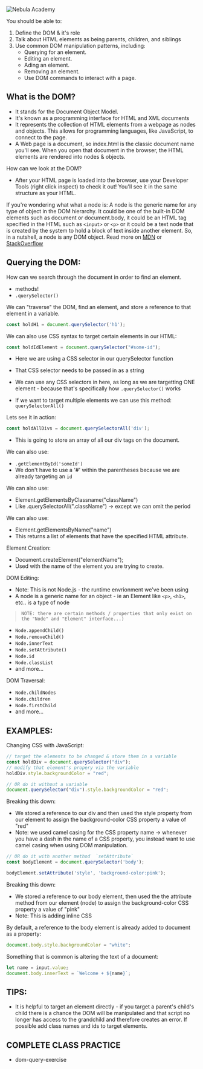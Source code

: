 ![Nebula Academy](https://nebulaacademy.com/static/media/NebulaAcademyLogoNextToTitle.7d951a1b.png)

You should be able to:
1. Define the DOM & it's role
2. Talk about HTML elements as being parents, children, and siblings
3. Use common DOM manipulation patterns, including:
    - Querying for an element.
    - Editing an element.
    - Ading an element.
    - Removing an element.
    - Use DOM commands to interact with a page.

## What is the DOM?
- It stands for the Document Object Model. 
- It's known as a programming interface for HTML and XML documents
- It represents the collection of HTML elements from a webpage as nodes and objects. This allows for programming languages, like JavaScript, to connect to the page.
- A Web page is a document, so index.html is the classic document name you'll see. When you open that document in the browser, the HTML elements are rendered into nodes & objects.

How can we look at the DOM?
- After your HTML page is loaded into the browser, use your Developer Tools (right click inspect) to check it out! You'll see it in the same structure as your HTML.

If you're wondering what what a node is:
A node is the generic name for any type of object in the DOM hierarchy. It could be one of the built-in DOM elements such as document or document.body, it could be an HTML tag specified in the HTML such as `<input>` or `<p>` or it could be a text node that is created by the system to hold a block of text inside another element. So, in a nutshell, a node is any DOM object.
Read more on [MDN](https://developer.mozilla.org/en-US/docs/Web/API/Document_Object_Model/Introduction
) or [StackOverflow](https://stackoverflow.com/questions/9979172/difference-between-node-object-and-element-object)

## Querying the DOM:
How can we search through the document in order to find an element.
- methods!
- `.querySelector()`

We can "traverse" the DOM, find an element, and store a reference to that element in a variable.
```javascript
const holdH1 = document.querySelector('h1');
```

We can also use CSS syntax to target certain elements in our HTML:
```javascript
const holdIdElement = document.querySelector("#some-id");
```
- Here we are using a CSS selector in our querySelector function
- That CSS selector needs to be passed in as a string
- We can use any CSS selectors in here, as long as we are targetting ONE element - because that's specifically how `.querySelector()` works

- If we want to target multiple elements we can use this method: `querySelectorAll()`

Lets see it in action:
```js
const holdAllDivs = document.querySelectorAll('div');
```
- This is going to store an array of all our div tags on the document.
    
We can also use:
- `.getElementById('someId')`
- We don't have to use a '#' within the parentheses because we are already targeting an `id`

We can also use:
- Element.getElementsByClassname("className")
- Like .querySelectorAll(".className") -> except we can omit the period

We can also use:
- Element.getElementsByName("name")
- This returns a list of elements that have the specified HTML attribute.

Element Creation:
- Document.createElement("elementName");
- Used with the name of the element you are trying to create.

DOM Editing:
- Note: This is not Node.js - the runtime envrionment we've been using
- A node is a generic name for an object - ie an Element like `<p>`, `<h1>`, etc.. is a type of node

>``` NOTE: there are certain methods / properties that only exist on the "Node" and "Element" interface...) ```

- `Node.appendChild()`
- `Node.removeChild()`
- `Node.innerText`
- `Node.setAttribute()`
- `Node.id`
- `Node.classList`
- and more...

DOM Traversal:
- `Node.childNodes`
- `Node.children`
- `Node.firstChild`
- and more...

## EXAMPLES:
Changing CSS with JavaScript:
```js
// target the elements to be changed & store them in a variable
const holdDiv = document.querySelector("div");
// modify that element's propery via the variable
holdDiv.style.backgroundColor = "red";

// OR do it without a variable
document.querySelector("div").style.backgroundColor = "red";
```
Breaking this down:
- We stored a reference to our div and then used the style property from our element to assign the background-color CSS property a value of "red"
- Note: we used camel casing for the CSS property name -> whenever you have a dash in the name of a CSS property, you instead want to use camel casing when using DOM manipulation.
```js
// OR do it with another method  `setAttribute`
const bodyElement = document.querySelector('body');

bodyElement.setAttribute('style', 'background-color:pink');
```
Breaking this down:
- We stored a reference to our body element, then used the the attribute method from our element (node) to assign the background-color CSS property a value of "pink" 
- Note: This is adding inline CSS

By default, a reference to the body element is already added to document as a property:
```js
document.body.style.backgroundColor = "white";
```
Something that is common is altering the text of a document:
```js
let name = input.value;
document.body.innerText = `Welcome + ${name}`;
```
## TIPS:
- It is helpful to target an element directly - if you target a parent's child's child there is a chance the DOM will be manipulated and that script no longer has access to the grandchild and therefore creates an error. If possible add class names and ids to target elements. 

## COMPLETE CLASS PRACTICE
- dom-query-exercise

